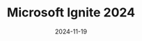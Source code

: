 ---
title: "Microsoft Ignite 2024"
date: 2024-11-19
externalUrl: "https://pulse.microsoft.com/nl-nl/microsoft-ignite/"
---